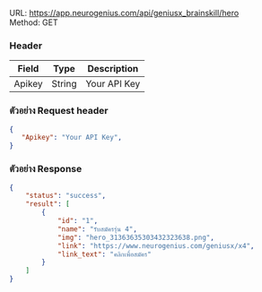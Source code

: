 
URL: https://app.neurogenius.com/api/geniusx_brainskill/hero <br>
Method: GET <br> 

### Header
| Field         | Type          | Description  |
| ------------- |---------------| -------------|
| Apikey        | String        | Your API Key |

### ตัวอย่าง Request header
```json
{
   "Apikey": "Your API Key",
}
```


### ตัวอย่าง Response
```json
{
    "status": "success",
    "result": [
        {
            "id": "1",
            "name": "รับสมัครรุ่น 4",
            "img": "hero_31363635303432323638.png",
            "link": "https://www.neurogenius.com/geniusx/x4",
            "link_text": "คลิกเพื่อสมัคร"
        }
    ]
}
```

